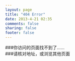 ```yaml
---
layout: page
title: "404 Error"
date: 2013-4-21 02:35
comments: false
sharing: false
footer: false
---
```

###你访问的页面找不到了……  
###请核对地址，或浏览其他页面

